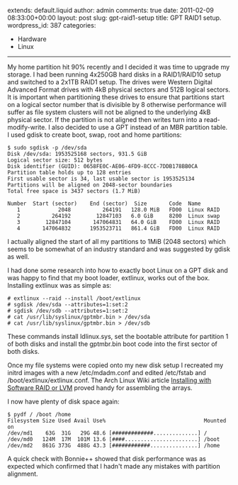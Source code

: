 extends: default.liquid
author: admin
comments: true
date: 2011-02-09 08:33:00+00:00
layout: post
slug: gpt-raid1-setup
title: GPT RAID1 setup.
wordpress_id: 387
categories:
- Hardware
- Linux
---

My home partition hit 90% recently and I decided it was time to upgrade my storage. I had been running 4x250GB hard disks in a RAID1/RAID10 setup and switched to a 2x1TB RAID1 setup. The drives were Western Digital Advanced Format drives with 4kB physical sectors and 512B logical sectors. It is important when partitioning these drives to ensure that partitions start on a logical sector number that is divisible by 8 otherwise performance will suffer as file system clusters will not be aligned to the underlying 4kB physical sector. If the partition is not aligned then writes turn into a read-modify-write. I also decided to use a GPT instead of an MBR partition table. I used gdisk to create boot, swap, root and home partitions:


    
    $ sudo sgdisk -p /dev/sda
    Disk /dev/sda: 1953525168 sectors, 931.5 GiB
    Logical sector size: 512 bytes
    Disk identifier (GUID): 0658FE0C-AE06-4FD9-8CCC-7DDB178BB0CA
    Partition table holds up to 128 entries
    First usable sector is 34, last usable sector is 1953525134
    Partitions will be aligned on 2048-sector boundaries
    Total free space is 3437 sectors (1.7 MiB)
    
    Number  Start (sector)    End (sector)  Size       Code  Name
       1            2048          264191   128.0 MiB   FD00  Linux RAID
       2          264192        12847103   6.0 GiB     8200  Linux swap
       3        12847104       147064831   64.0 GiB    FD00  Linux RAID
       4       147064832      1953523711   861.4 GiB   FD00  Linux RAID
    



I actually aligned the start of all my partitions to 1MiB (2048 sectors) which seems to be somewhat of an industry standard and was suggested by gdisk as well.

I had done some research into how to exactly boot Linux on a GPT disk and was happy to find that my boot loader, extlinux, works out of the box. Installing extlinux was as simple as:


    
    # extlinux --raid --install /boot/extlinux
    # sgdisk /dev/sda --attributes=1:set:2
    # sgdisk /dev/sdb --attributes=1:set:2
    # cat /usr/lib/syslinux/gptmbr.bin > /dev/sda
    # cat /usr/lib/syslinux/gptmbr.bin > /dev/sdb
    



These commands install ldlinux.sys, set the bootable attribute for partition 1 of both disks and install the gptmbr.bin boot code into the first sector of both disks.

Once my file systems were copied onto my new disk setup I recreated my initrd images with a new /etc/mdadm.conf and edited /etc/fstab and /boot/extlinux/extlinux.conf. The Arch Linux Wiki article [Installing with Software RAID or LVM](https://wiki.archlinux.org/index.php/Installing_with_Software_RAID_or_LVM#Activate_existing_RAID_devices_and_LVM_volumes) proved handy for assembling the arrays.

I now have plenty of disk space again:


    
    $ pydf / /boot /home
    Filesystem Size Used Avail Use%                               Mounted on
    /dev/md1    63G  31G   29G 48.6 [#############..............] /         
    /dev/md0   124M  17M  101M 13.6 [####.......................] /boot     
    /dev/md2   861G 373G  488G 43.3 [############...............] /home



A quick check with Bonnie++ showed that disk performance was as expected which confirmed that I hadn't made any mistakes with partition alignment.


